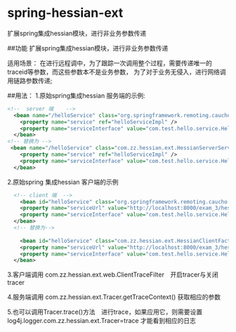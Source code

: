 # spring-hessian-ext
扩展spring集成hessian模块，进行非业务参数传递



##功能
扩展spring集成hessian模块，进行非业务参数传递

适用场景：
在进行远程调中，为了跟踪一次调用整个过程，需要传递唯一的traceid等参数，而这些参数本不是业务参数，
为了对于业务无侵入，进行网络调用链路参数传递;

##用法：
1.原始spring集成hessian 服务端的示例:
```xml
<!--  server 端    -->
  <bean name="/helloService" class="org.springframework.remoting.caucho.HessianServiceExporter">  
    <property name="service" ref="helloServiceImpl" />  
    <property name="serviceInterface" value="com.test.hello.service.HelloService" />  
  </bean>  
<!-- 替换为 -->
 <bean name="/helloService" class="com.zz.hessian.ext.HessianServerServiceExporter">  
    <property name="service" ref="helloServiceImpl" />  
    <property name="serviceInterface" value="com.test.hello.service.HelloService" />  
  </bean>  
```

2.原始spring 集成hessian 客户端的示例
```xml
  <!-- client 端  -->
    <bean id="helloService" class="org.springframework.remoting.caucho.HessianProxyFactoryBean">  
    <property name="serviceUrl" value="http://localhost:8000/exam_3/hessian/helloService" />  
    <property name="serviceInterface" value="com.test.hello.service.HelloService" />
  </bean>  
  <!-- 替换为-->
  
    <bean id="helloService" class="com.zz.hessian.ext.HessianClientFactoryBean">  
    <property name="serviceUrl" value="http://localhost:8000/exam_3/hessian/helloService" />  
    <property name="serviceInterface" value="com.test.hello.service.HelloService" />     
  </bean>
```


3.客户端调用 
com.zz.hessian.ext.web.ClientTraceFilter　开启tracer与关闭tracer

4.服务端调用
com.zz.hessian.ext.Tracer.getTraceContext()
获取相应的参数 

5.也可以调用Tracer.trace()方法　进行trace，如果应用它，则需要设置
log4j.logger.com.zz.hessian.ext.Tracer=trace 才能看到相应的日志

